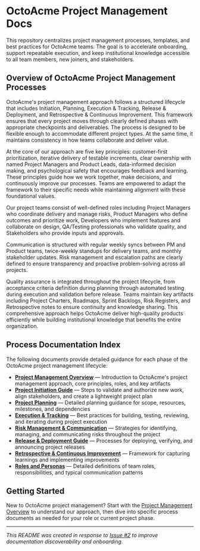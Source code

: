 # OctoAcme Project Management Docs

This repository centralizes project management processes, templates, and best practices for OctoAcme teams. The goal is to accelerate onboarding, support repeatable execution, and keep institutional knowledge accessible to all team members, new joiners, and stakeholders.

## Overview of OctoAcme Project Management Processes

OctoAcme's project management approach follows a structured lifecycle that includes Initiation, Planning, Execution & Tracking, Release & Deployment, and Retrospective & Continuous Improvement. This framework ensures that every project moves through clearly defined phases with appropriate checkpoints and deliverables. The process is designed to be flexible enough to accommodate different project types. At the same time, it maintains consistency in how teams collaborate and deliver value.

At the core of our approach are five key principles: customer-first prioritization, iterative delivery of testable increments, clear ownership with named Project Managers and Product Leads, data-informed decision making, and psychological safety that encourages feedback and learning. These principles guide how we work together, make decisions, and continuously improve our processes. Teams are empowered to adapt the framework to their specific needs while maintaining alignment with these foundational values.

Our project teams consist of well-defined roles including Project Managers who coordinate delivery and manage risks, Product Managers who define outcomes and prioritize work, Developers who implement features and collaborate on design, QA/Testing professionals who validate quality, and Stakeholders who provide inputs and approvals.

Communication is structured with regular weekly syncs between PM and Product teams, twice-weekly standups for delivery teams, and monthly stakeholder updates. Risk management and escalation paths are clearly defined to ensure transparency and proactive problem-solving across all projects.

Quality assurance is integrated throughout the project lifecycle, from acceptance criteria definition during planning through automated testing during execution and validation before release. Teams maintain key artifacts including Project Charters, Roadmaps, Sprint Backlogs, Risk Registers, and Retrospective notes to ensure continuity and knowledge sharing. This comprehensive approach helps OctoAcme deliver high-quality products efficiently while building institutional knowledge that benefits the entire organization.

## Process Documentation Index

The following documents provide detailed guidance for each phase of the OctoAcme project management lifecycle:

- [**Project Management Overview**](octoacme-project-management-overview.md) — Introduction to OctoAcme's project management approach, core principles, roles, and key artifacts
- [**Project Initiation Guide**](octoacme-project-initiation.md) — Steps to validate and authorize new work, align stakeholders, and create a lightweight project plan
- [**Project Planning**](octoacme-project-planning.md) — Detailed planning guidance for scope, resources, milestones, and dependencies
- [**Execution & Tracking**](octoacme-execution-and-tracking.md) — Best practices for building, testing, reviewing, and iterating during project execution
- [**Risk Management & Communication**](octoacme-risks-and-communication.md) — Strategies for identifying, managing, and communicating risks throughout the project
- [**Release & Deployment Guide**](octoacme-release-and-deployment.md) — Processes for deploying, verifying, and announcing project releases
- [**Retrospective & Continuous Improvement**](octoacme-retrospective-and-continuous-improvement.md) — Framework for capturing learnings and implementing improvements
- [**Roles and Personas**](octoacme-roles-and-personas.md) — Detailed definitions of team roles, responsibilities, and typical communication patterns

## Getting Started

New to OctoAcme project management? Start with the [Project Management Overview](octoacme-project-management-overview.md) to understand our approach, then dive into specific process documents as needed for your role or current project phase.

---

*This README was created in response to [Issue #2](https://github.com/gabrielhartog-invillia/skills-scale-institutional-knowledge-using-copilot-spaces/issues/2) to improve documentation discoverability and onboarding.*
